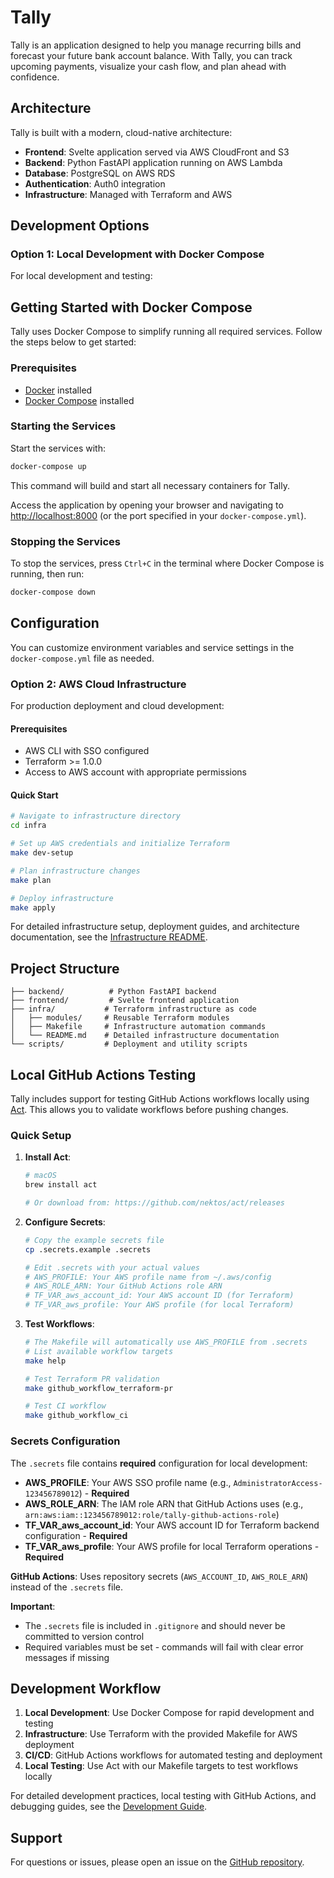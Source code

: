 # Tally

Tally is an application designed to help you manage recurring bills and forecast your future bank account balance. With Tally, you can track upcoming payments, visualize your cash flow, and plan ahead with confidence.

## Architecture

Tally is built with a modern, cloud-native architecture:

- **Frontend**: Svelte application served via AWS CloudFront and S3
- **Backend**: Python FastAPI application running on AWS Lambda
- **Database**: PostgreSQL on AWS RDS
- **Authentication**: Auth0 integration
- **Infrastructure**: Managed with Terraform and AWS

## Development Options

### Option 1: Local Development with Docker Compose

For local development and testing:

## Getting Started with Docker Compose

Tally uses Docker Compose to simplify running all required services. Follow the steps below to get started:

### Prerequisites

- [Docker](https://docs.docker.com/get-docker/) installed
- [Docker Compose](https://docs.docker.com/compose/install/) installed

### Starting the Services

Start the services with:

```sh
docker-compose up
```

This command will build and start all necessary containers for Tally.

Access the application by opening your browser and navigating to [http://localhost:8000](http://localhost:8000) (or the port specified in your `docker-compose.yml`).

### Stopping the Services

To stop the services, press `Ctrl+C` in the terminal where Docker Compose is running, then run:

```sh
docker-compose down
```

## Configuration

You can customize environment variables and service settings in the `docker-compose.yml` file as needed.

### Option 2: AWS Cloud Infrastructure

For production deployment and cloud development:

#### Prerequisites

- AWS CLI with SSO configured
- Terraform >= 1.0.0
- Access to AWS account with appropriate permissions

#### Quick Start

```sh
# Navigate to infrastructure directory
cd infra

# Set up AWS credentials and initialize Terraform
make dev-setup

# Plan infrastructure changes
make plan

# Deploy infrastructure
make apply
```

For detailed infrastructure setup, deployment guides, and architecture documentation, see the [Infrastructure README](infra/README.md).

## Project Structure

```
├── backend/          # Python FastAPI backend
├── frontend/         # Svelte frontend application
├── infra/           # Terraform infrastructure as code
│   ├── modules/     # Reusable Terraform modules
│   ├── Makefile     # Infrastructure automation commands
│   └── README.md    # Detailed infrastructure documentation
└── scripts/         # Deployment and utility scripts
```

## Local GitHub Actions Testing

Tally includes support for testing GitHub Actions workflows locally using [Act](https://github.com/nektos/act). This allows you to validate workflows before pushing changes.

### Quick Setup

1. **Install Act**:

   ```sh
   # macOS
   brew install act

   # Or download from: https://github.com/nektos/act/releases
   ```

2. **Configure Secrets**:

   ```sh
   # Copy the example secrets file
   cp .secrets.example .secrets

   # Edit .secrets with your actual values
   # AWS_PROFILE: Your AWS profile name from ~/.aws/config
   # AWS_ROLE_ARN: Your GitHub Actions role ARN
   # TF_VAR_aws_account_id: Your AWS account ID (for Terraform)
   # TF_VAR_aws_profile: Your AWS profile (for local Terraform)
   ```

3. **Test Workflows**:

   ```sh
   # The Makefile will automatically use AWS_PROFILE from .secrets
   # List available workflow targets
   make help

   # Test Terraform PR validation
   make github_workflow_terraform-pr

   # Test CI workflow
   make github_workflow_ci
   ```

### Secrets Configuration

The `.secrets` file contains **required** configuration for local development:

- **AWS_PROFILE**: Your AWS SSO profile name (e.g., `AdministratorAccess-123456789012`) - **Required**
- **AWS_ROLE_ARN**: The IAM role ARN that GitHub Actions uses (e.g., `arn:aws:iam::123456789012:role/tally-github-actions-role`)
- **TF_VAR_aws_account_id**: Your AWS account ID for Terraform backend configuration - **Required**
- **TF_VAR_aws_profile**: Your AWS profile for local Terraform operations - **Required**

**GitHub Actions**: Uses repository secrets (`AWS_ACCOUNT_ID`, `AWS_ROLE_ARN`) instead of the `.secrets` file.

**Important**: 
- The `.secrets` file is included in `.gitignore` and should never be committed to version control
- Required variables must be set - commands will fail with clear error messages if missing

## Development Workflow

1. **Local Development**: Use Docker Compose for rapid development and testing
2. **Infrastructure**: Use Terraform with the provided Makefile for AWS deployment
3. **CI/CD**: GitHub Actions workflows for automated testing and deployment
4. **Local Testing**: Use Act with our Makefile targets to test workflows locally

For detailed development practices, local testing with GitHub Actions, and debugging guides, see the [Development Guide](docs/DEVELOPING.md).

## Support

For questions or issues, please open an issue on the [GitHub repository](https://github.com/kenhowardpdx/tally/issues).
